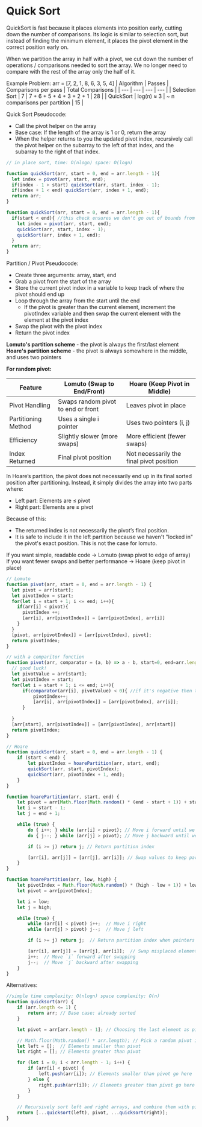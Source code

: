 # Quick Sort

QuickSort is fast because it places elements into position early, cutting down the number of comparisons. Its logic is similar to selection sort, but instead of finding the minimum element, it places the pivot element in the correct position early on. 

When we partition the array in half with a pivot, we cut down the number of operations / comparisons needed to sort the array. We no longer need to compare with the rest of the array only the half of it.

Example Problem: arr = [7, 2, 1, 8, 6, 3, 5, 4]
| Algorithm	| Passes | Comparisons per pass | Total Comparisons |
| --- | --- | --- | --- |
| Selection Sort	| 7 | 7 + 6 + 5 + 4 + 3 + 2 + 1	 | 28 |
| QuickSort | log(n) ≈ 3 | ~ n comparisons per partition | 15 |


Quick Sort Pseudocode:
* Call the pivot helper on the array
* Base case: If the length of the array is 1 or 0, return the array
* When the helper returns to you the updated pivot index, recursively call the pivot helper on the subarray to the left of that index, and the subarray to the right of that index.

```js
// in place sort, time: O(nlogn) space: O(logn)

function quickSort(arr, start = 0, end = arr.length - 1){
  let index = pivot(arr, start, end);
  if(index - 1 > start) quickSort(arr, start, index - 1);
  if(index + 1 < end) quickSort(arr, index + 1, end);
  return arr;
}

function quickSort(arr, start = 0, end = arr.length - 1){
  if(start < end){ //this check ensures we don't go out of bounds from left to right for each partition
    let index = pivot(arr, start, end);
    quickSort(arr, start, index - 1);
    quickSort(arr, index + 1, end);
  }
  return arr;
}
```

Partition / Pivot Pseudocode:
* Create three arguments: array, start, end
* Grab a pivot from the start of the array
* Store the current pivot index in a variable to keep track of where the pivot should end up
* Loop through the array from the start until the end
  * If the pivot is greater than the current element, increment the pivotIndex variable and then swap the current element with the element at the pivot index
* Swap the pivot with the pivot index
* Return the pivot index 


**Lomuto's partition scheme** - the pivot is always the first/last element  
**Hoare's partition scheme** - the pivot is always somewhere in the middle, and uses two pointers

**For random pivot:**

| Feature | Lomuto (Swap to End/Front) | Hoare (Keep Pivot in Middle) |
| --- | --- | --- |
| Pivot Handling | Swaps random pivot to end or front| Leaves pivot in place | 
| Partitioning Method	| Uses a single i pointer | Uses two pointers (i, j) |
| Efficiency | Slightly slower (more swaps) | More efficient (fewer swaps) |
| Index Returned | Final pivot position | Not necessarily the final pivot position |

In Hoare’s partition, the pivot does not necessarily end up in its final sorted position after partitioning. Instead, it simply divides the array into two parts where:

* Left part: Elements are ≤ pivot
* Right part: Elements are ≥ pivot

Because of this:

* The returned index is not necessarily the pivot’s final position.
* It is safe to include it in the left partition because we haven't "locked in" the pivot's exact position. This is not the case for lomuto. 

If you want simple, readable code → Lomuto (swap pivot to edge of array)  
If you want fewer swaps and better performance → Hoare (keep pivot in place)

```js
// Lomuto
function pivot(arr, start = 0, end = arr.length - 1) {
  let pivot = arr[start];
  let pivotIndex = start;
  for(let i = start + 1; i <= end; i++){
    if(arr[i] < pivot){
      pivotIndex ++;
      [arr[i], arr[pivotIndex]] = [arr[pivotIndex], arr[i]]
    }
  }
  [pivot, arr[pivotIndex]] = [arr[pivotIndex], pivot];
  return pivotIndex;
}

// with a comparitor function
function pivot(arr, comparator = (a, b) => a - b, start=0, end=arr.length - 1){
  // good luck!
  let pivotValue = arr[start];
  let pivotIndex = start;
  for(let i = start + 1; i <= end; i++){
      if(comparator(arr[i], pivotValue) < 0){ //if it's negative then the current element is less than the pivotValue
          pivotIndex++;
          [arr[i], arr[pivotIndex]] = [arr[pivotIndex], arr[i]];
      }
      
  }
  [arr[start], arr[pivotIndex]] = [arr[pivotIndex], arr[start]]
  return pivotIndex;
}
```

```js
// Hoare
function quickSort(arr, start = 0, end = arr.length - 1) {
    if (start < end) {
        let pivotIndex = hoarePartition(arr, start, end);
        quickSort(arr, start, pivotIndex);
        quickSort(arr, pivotIndex + 1, end);
    }
}

function hoarePartition(arr, start, end) {
    let pivot = arr[Math.floor(Math.random() * (end - start + 1)) + start]; //Math.floor((start + end) / 2)
    let i = start - 1;
    let j = end + 1;

    while (true) {
        do { i++; } while (arr[i] < pivot); // Move i forward until we find a value ≥ pivot
        do { j--; } while (arr[j] > pivot); // Move j backward until we find a value ≤ pivot

        if (i >= j) return j; // Return partition index

        [arr[i], arr[j]] = [arr[j], arr[i]]; // Swap values to keep partition correct
    }
}

function hoarePartition(arr, low, high) {
    let pivotIndex = Math.floor(Math.random() * (high - low + 1)) + low; //adding the low offsets the random number by the low index
    let pivot = arr[pivotIndex];

    let i = low;
    let j = high;

    while (true) {
        while (arr[i] < pivot) i++;  // Move i right
        while (arr[j] > pivot) j--;  // Move j left

        if (i >= j) return j;  // Return partition index when pointers cross

        [arr[i], arr[j]] = [arr[j], arr[i]];  // Swap misplaced elements
        i++;  // Move `i` forward after swapping
        j--;  // Move `j` backward after swapping
    }
}
```

Alternatives: 

```js
//simple time complexity: O(nlogn) space complexity: O(n)
function quicksort(arr) {
    if (arr.length <= 1) {
        return arr; // Base case: already sorted
    }

    let pivot = arr[arr.length - 1]; // Choosing the last element as pivot

    // Math.floor(Math.random() * arr.length); // Pick a random pivot index
    let left = [];  // Elements smaller than pivot
    let right = []; // Elements greater than pivot

    for (let i = 0; i < arr.length - 1; i++) {
        if (arr[i] < pivot) {
            left.push(arr[i]); // Elements smaller than pivot go here
        } else {
            right.push(arr[i]); // Elements greater than pivot go here
        }
    }

    // Recursively sort left and right arrays, and combine them with pivot
    return [...quicksort(left), pivot, ...quicksort(right)];
}
```
